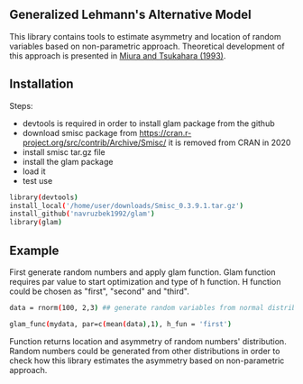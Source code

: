 

## Generalized Lehmann's Alternative Model

This library contains tools to estimate asymmetry and location of random variables based on non-parametric approach.
Theoretical development of this approach is presented in [Miura and Tsukahara (1993)](http://www3.stat.sinica.edu.tw/statistica/j3n1/j3n17/j3n17.htm). 


## Installation

Steps:

- devtools is required in order to install glam package from the github
- download smisc package from https://cran.r-project.org/src/contrib/Archive/Smisc/ it is removed from CRAN in 2020
- install smisc tar.gz file
- install the glam package
- load it
- test use

```bash
library(devtools)
install_local('/home/user/downloads/Smisc_0.3.9.1.tar.gz')
install_github('navruzbek1992/glam')
library(glam)
```


## Example

First generate random numbers and apply glam function. Glam function requires par value to start optimization and type of h function. H function could be chosen as "first", "second" and "third". 

```bash
data = rnorm(100, 2,3) ## generate random variables from normal distribution.

glam_func(mydata, par=c(mean(data),1), h_fun = 'first')
```
Function returns location and asymmetry of random numbers' distribution. Random numbers could be generated from other distributions in order to check how this library estimates the asymmetry based on non-parametric approach.
